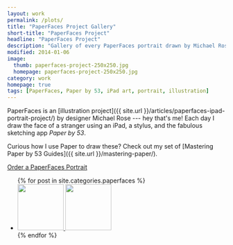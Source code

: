 ```yaml
---
layout: work
permalink: /plots/
title: "PaperFaces Project Gallery"
short-title: "PaperFaces Project"
headline: "PaperFaces Project"
description: "Gallery of every PaperFaces portrait drawn by Michael Rose with Paper by 53 for iPad."
modified: 2014-01-06
image: 
  thumb: paperfaces-project-250x250.jpg
  homepage: paperfaces-project-250x250.jpg
category: work
homepage: true
tags: [PaperFaces, Paper by 53, iPad art, portrait, illustration]
---
```


PaperFaces is an [illustration project]({{ site.url }}/articles/paperfaces-ipad-portrait-project/) by designer Michael Rose --- hey that's me! Each day I draw the face of a stranger using an iPad, a stylus, and the fabulous sketching app *Paper by 53*. 

Curious how I use Paper to draw these? Check out my set of [Mastering Paper by 53 Guides]({{ site.url }}/mastering-paper/).

<div markdown="0" class="center-block"><a href="{{ site.url }}/portraits/" class="btn">Order a PaperFaces Portrait</a></div>

<ul class="oversized-recent-grid">
{% for post in site.categories.paperfaces %}
	<li><a href="{{ site.url }}{{ post.url }}" title="{{ post.title }}">
		<img class="load" src="{{ site.url }}/images/preload.gif" data-original="{{ site.url }}/images/{{ post.image.thumb }}" alt="" width="106" height="106">
		<noscript><img src="{{ site.url }}/images/{{ post.image.thumb }}" alt="" width="106" height="106"></noscript>
	</a></li>
{% endfor %}
</ul>